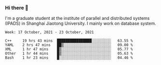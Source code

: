 ### Hi there 👋

I'm a graduate student at the institute of parallel and distributed systems (IPADS) in Shanghai Jiaotong University. I mainly work on database system.

<!--START_SECTION:waka-->
```text
Week: 17 October, 2021 - 23 October, 2021

C++     19 hrs 43 mins  ████████████████░░░░░░░░░   63.55 % 
YAML    2 hrs 47 mins   ██▒░░░░░░░░░░░░░░░░░░░░░░   09.00 % 
XML     1 hr 47 mins    █▒░░░░░░░░░░░░░░░░░░░░░░░   05.77 % 
Other   1 hr 44 mins    █▒░░░░░░░░░░░░░░░░░░░░░░░   05.63 % 
Bash    1 hr 23 mins    █░░░░░░░░░░░░░░░░░░░░░░░░   04.46 % 
```
<!--END_SECTION:waka-->

<!--
**yqmmm/yqmmm** is a ✨ _special_ ✨ repository because its `README.md` (this file) appears on your GitHub profile.

Here are some ideas to get you started:

- 🔭 I’m currently working on ...
- 🌱 I’m currently learning ...
- 👯 I’m looking to collaborate on ...
- 🤔 I’m looking for help with ...
- 💬 Ask me about ...
- 📫 How to reach me: ...
- 😄 Pronouns: ...
- ⚡ Fun fact: ...
-->
